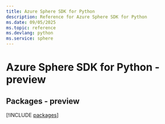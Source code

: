 ```yaml
---
title: Azure Sphere SDK for Python
description: Reference for Azure Sphere SDK for Python
ms.date: 09/05/2025
ms.topic: reference
ms.devlang: python
ms.service: sphere
---
```

# Azure Sphere SDK for Python - preview
## Packages - preview
[!INCLUDE [packages](sphere-index.md)]